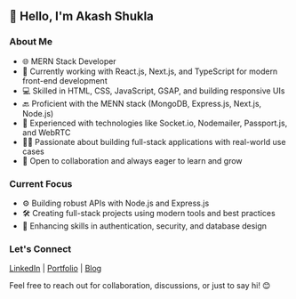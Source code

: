 ## 👋 Hello, I'm Akash Shukla

### About Me

* 🌐 MERN Stack Developer
* 🚀 Currently working with React.js, Next.js, and TypeScript for modern front-end development
* 💻 Skilled in HTML, CSS, JavaScript, GSAP, and building responsive UIs
* 🔙 Proficient with the MENN stack (MongoDB, Express.js, Next.js, Node.js)
* 📧 Experienced with technologies like Socket.io, Nodemailer, Passport.js, and WebRTC
* 👨‍💻 Passionate about building full-stack applications with real-world use cases
* 🌟 Open to collaboration and always eager to learn and grow

### Current Focus

* ⚙️ Building robust APIs with Node.js and Express.js
* 🛠️ Creating full-stack projects using modern tools and best practices
* 🔐 Enhancing skills in authentication, security, and database design

### Let's Connect

[LinkedIn](https://www.linkedin.com/in/akash-shukla-b10034182/) | [Portfolio](https://yourportfolio.com) | [Blog](https://dev.to/akash_shukla)

Feel free to reach out for collaboration, discussions, or just to say hi! 😊

